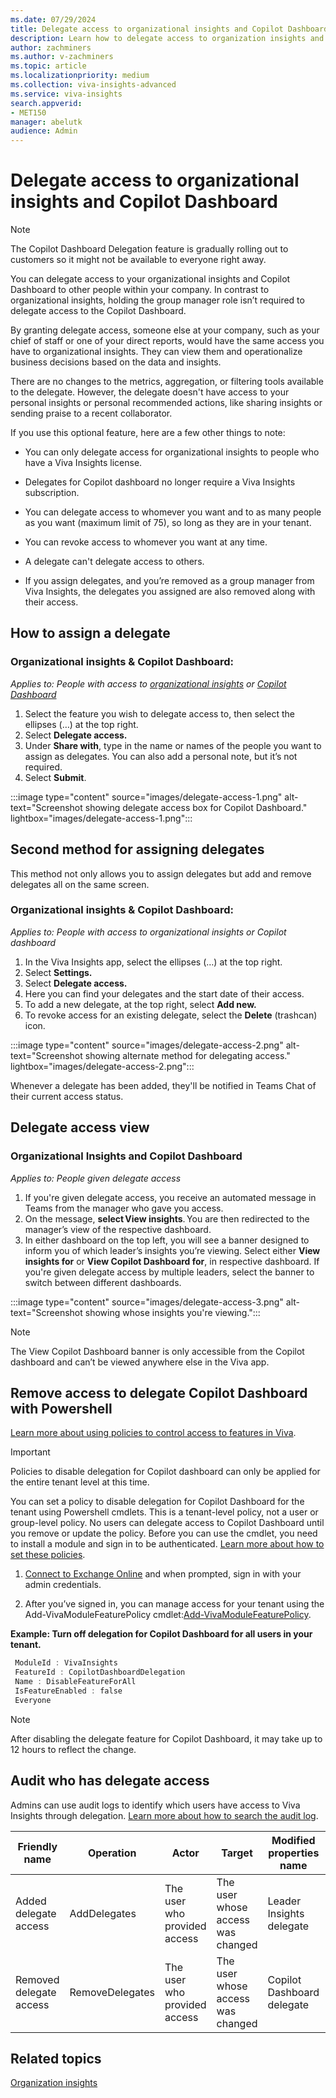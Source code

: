 ```yaml
---
ms.date: 07/29/2024
title: Delegate access to organizational insights and Copilot Dashboard
description: Learn how to delegate access to organization insights and Copilot Dashboard in Viva Insights.
author: zachminers
ms.author: v-zachminers
ms.topic: article
ms.localizationpriority: medium 
ms.collection: viva-insights-advanced 
ms.service: viva-insights
search.appverid: 
- MET150 
manager: abelutk
audience: Admin
---
```

# Delegate access to organizational insights and Copilot Dashboard

>[!Note]
>The Copilot Dashboard Delegation feature is gradually rolling out to customers so it might not be available to everyone right away.

You can delegate access to your organizational insights and Copilot Dashboard to other people within your company. In contrast to organizational insights, holding the group manager role isn’t required to delegate access to the Copilot Dashboard.  

By granting delegate access, someone else at your company, such as your chief of staff or one of your direct reports, would have the same access you have to organizational insights. They can view them and operationalize business decisions based on the data and insights.

There are no changes to the metrics, aggregation, or filtering tools available to the delegate. However, the delegate doesn't have access to your personal insights or personal recommended actions, like sharing insights or sending praise to a recent collaborator.

If you use this optional feature, here are a few other things to note:

* You can only delegate access for organizational insights to people who have a Viva Insights license.

* Delegates for Copilot dashboard no longer require a Viva Insights subscription.

* You can delegate access to whomever you want and to as many people as you want (maximum limit of 75), so long as they are in your tenant.

* You can revoke access to whomever you want at any time.

* A delegate can't delegate access to others.

* If you assign delegates, and you’re removed as a group manager from Viva Insights, the delegates you assigned are also removed along with their access.

## How to assign a delegate

### Organizational insights & Copilot Dashboard:   
*Applies to: People with access to [organizational insights](../org-team-insights/org-insights.md#organization-insights-in-viva-insights) or [Copilot Dashboard](../org-team-insights/copilot-dashboard-advanced-features.md)*

1. Select the feature you wish to delegate access to, then select the ellipses (…) at the top right.  
2. Select **Delegate access.**
3. Under **Share with**, type in the name or names of the people you want to assign as delegates. You can also add a personal note, but it’s not required.
4. Select **Submit**.

:::image type="content" source="images/delegate-access-1.png" alt-text="Screenshot showing delegate access box for Copilot Dashboard." lightbox="images/delegate-access-1.png":::

## Second method for assigning delegates

This method not only allows you to assign delegates but add and remove delegates all on the same screen.

### Organizational insights & Copilot Dashboard:  

*Applies to: People with access to organizational insights or Copilot dashboard*

1. In the Viva Insights app, select the ellipses (…) at the top right.
2. Select **Settings.**
3. Select **Delegate access.**
4. Here you can find your delegates and the start date of their access.
5. To add a new delegate, at the top right, select **Add new.**
6. To revoke access for an existing delegate, select the **Delete** (trashcan) icon.

:::image type="content" source="images/delegate-access-2.png" alt-text="Screenshot showing alternate method for delegating access." lightbox="images/delegate-access-2.png":::

Whenever a delegate has been added, they'll be notified in Teams Chat of their current access status.

## Delegate access view

### Organizational Insights and Copilot Dashboard

*Applies to: People given delegate access*

1. If you're given delegate access, you receive an automated message in Teams from the manager who gave you access.
2. On the message, **select View insights**. You are then redirected to the manager’s view of the respective dashboard.  
3. In either dashboard on the top left, you will see a banner designed to inform you of which leader’s insights you’re viewing. Select either **View insights for** or **View Copilot Dashboard for**, in respective dashboard. If you're given delegate access by multiple leaders, select the banner to switch between different dashboards.

:::image type="content" source="images/delegate-access-3.png" alt-text="Screenshot showing whose insights you're viewing.":::

>[!Note]
>The View Copilot Dashboard banner is only accessible from the Copilot dashboard and can’t be viewed anywhere else in the Viva app.

## Remove access to delegate Copilot Dashboard with Powershell

[Learn more about using policies to control access to features in Viva](/viva/feature-access-management).

>[!Important]
>Policies to disable delegation for Copilot dashboard can only be applied for the entire tenant level at this time.

You can set a policy to disable delegation for Copilot Dashboard for the tenant using Powershell cmdlets. This is a tenant-level policy, not a user or group-level policy. No users can delegate access to Copilot Dashboard until you remove or update the policy. Before you can use the cmdlet, you need to install a module and sign in to be authenticated. [Learn more about how to set these policies](/viva/feature-access-management).

1. [Connect to Exchange Online](../advanced/setup-maint/configure-personal-insights.md#connect-to-exchange-online) and when prompted, sign in with your admin credentials.

2. After you’ve signed in, you can manage access for your tenant using the Add-VivaModuleFeaturePolicy cmdlet:[Add-VivaModuleFeaturePolicy](/powershell/module/exchange/add-vivamodulefeaturepolicy).

**Example: Turn off delegation for Copilot Dashboard for all users in your tenant.**

```powershell
 ModuleId : VivaInsights
 FeatureId : CopilotDashboardDelegation  
 Name : DisableFeatureForAll
 IsFeatureEnabled : false
 Everyone
```

>[!Note]
>After disabling the delegate feature for Copilot Dashboard, it may take up to 12 hours to reflect the change.

## Audit who has delegate access

Admins can use audit logs to identify which users have access to Viva Insights through delegation. [Learn more about how to search the audit log](/purview/audit-search).

| Friendly name | Operation | Actor | Target | Modified properties name | Modified properties value | 
|---|---|---|---|---|---|
| Added delegate access | AddDelegates | The user who provided access | The user whose access was changed | Leader Insights delegate | Enabled |
| Removed delegate access | RemoveDelegates |  The user who provided access | The user whose access was changed  | Copilot Dashboard delegate | Disabled |


## Related topics
[Organization insights](org-insights.md)
